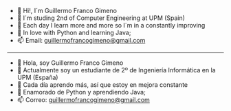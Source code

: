 
- 👋 Hi!, I´m Guillermo Franco Gimeno
- 👀 I´m studing 2nd of Computer Engineering at UPM (Spain)
- 🌱 Each day I learn more and more so I´m in a constantly improving
- 💞️ In love with Python and learning Java;
- 📫 Email: guillermofrancogimeno@gmail.com
-----------------------
- 👋 Hola, soy Guillermo Franco Gimeno
- 👀 Actualmente soy un estudiante de 2º de Ingeniería Informática en la UPM (España)
- 🌱 Cada día aprendo más, así que estoy en mejora constante
- 💞️ Enamorado de Python y aprendiendo Java;
- 📫 Correo: guillermofrancogimeno@gmail.com


<!---
GF3000/GF3000 is a ✨ special ✨ repository because its `README.md` (this file) appears on your GitHub profile.
You can click the Preview link to take a look at your changes.
--->
